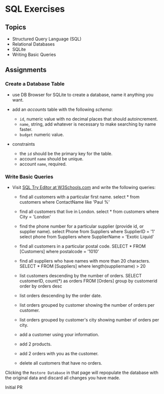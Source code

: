 # SQL Exercises

## Topics

- Structured Query Language (SQL)
- Relational Databases
- SQLite
- Writing Basic Queries

## Assignments

### Create a Database Table

- use DB Browser for SQLite to create a database, name it anything you want.
- add an _accounts_ table with the following _schema_:

  - `id`, numeric value with no decimal places that should autoincrement.
  - `name`, string, add whatever is necessary to make searching by name faster.
  - `budget` numeric value.

- constraints
  - the `id` should be the primary key for the table.
  - account `name` should be unique.
  - account `name`, required.

### Write Basic Queries

- Visit [SQL Try Editor at W3Schools.com](https://www.w3schools.com/Sql/tryit.asp?filename=trysql_select_top) and write the following queries:
  - find all customers with a particular first name.
    select * from customers where ContactName like 'Paul %'

  - find all customers that live in London.
    select * from customers where City = 'London'

  - find the phone number for a particular supplier (provide id, or supplier name).
    select Phone from Suppliers where SupplierID = '1'
    select phone from Suppliers where SupplierName = 'Exotic Liquid'

  - find all customers in a particular postal code.
    SELECT * FROM [Customers] where postalcode = '1010'

  - find all suppliers who have names with more than 20 characters.
    SELECT * FROM [Suppliers] where length(suppliername) > 20

  - list customers descending by the number of orders.
    SELECT customerID, count(*) as orders FROM [Orders] group by customerid order by orders desc

  - list orders descending by the order date.
  - list orders grouped by customer showing the number of orders per customer.
  - list orders grouped by customer's city showing number of orders per city.
  - add a customer using your information.
  - add 2 products.
  - add 2 orders with you as the customer.
  - delete all customers that have no orders.

Clicking the `Restore Database` in that page will repopulate the database with the original data and discard all changes you have made.

Initial PR